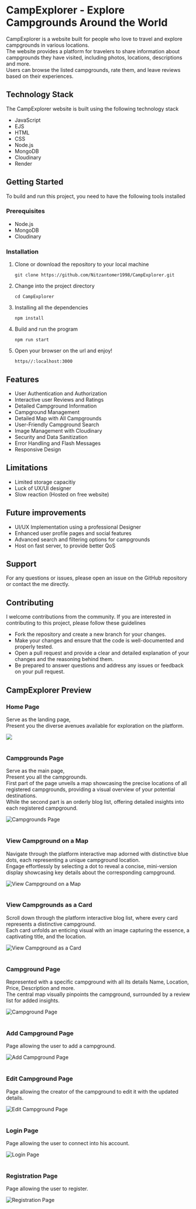 <h1>CampExplorer - Explore Campgrounds Around the World</h1>
<p>
   CampExplorer is a website built for people who love to travel and explore campgrounds in various locations.</br>
   The website provides a platform for travelers to share information about campgrounds they have visited, including photos, locations, descriptions and more.</br>
   Users can browse the listed campgrounds, rate them, and leave reviews based on their experiences.
</p>

<h2>Technology Stack</h2>
<p>The CampExplorer website is built using the following technology stack</p>
<ul>
   <li>JavaScript</li>
   <li>EJS</li>
   <li>HTML</li>
   <li>CSS</li>
   <li>Node.js</li>
   <li>MongoDB</li>
   <li>Cloudinary</li>
   <li>Render</li>
</ul>

<h2>Getting Started</h2>
<p>To build and run this project, you need to have the following tools installed</p>

<h3>Prerequisites</h3>
<ul>
   <li>Node.js</li>
   <li>MongoDB</li>
   <li>Cloudinary</li>
</ul>

<h3>Installation</h3>
<ol>
   <li>
      Clone or download the repository to your local machine
      <pre><code>git clone https://github.com/Nitzantomer1998/CampExplorer.git</code></pre>
   </li>
   <li>
    Change into the project directory
    <pre><code>cd CampExplorer</code></pre>
   </li>
   <li>
     Installing all the dependencies
     <pre><code>npm install</code></pre>
   </li>
   <li>
     Build and run the program
     <pre><code>npm run start</code></pre>
   </li>
   <li>
     Open your browser on the url and enjoy!
     <pre><code>https//:localhost:3000</code></pre>
   </li>
</ol>

<h2>Features</h2>
<ul>
   <li>User Authentication and Authorization</li>
   <li>Interactive user Reviews and Ratings</li>
   <li>Detailed Campground Information</li>
   <li>Campground Management</li>
   <li>Detailed Map with All Campgrounds</li>
   <li>User-Friendly Campground Search</li>
   <li>Image Management with Cloudinary</li>
   <li>Security and Data Sanitization</li>
   <li>Error Handling and Flash Messages</li>
   <li>Responsive Design</li>
</ul>

<h2>Limitations</h2>
<ul>
   <li>Limited storage capacitiy</li>
   <li>Luck of UX/UI designer</li>
   <li>Slow reaction (Hosted on free website)</li>
</ul>

<h2>Future improvements</h2>
<ul>
   <li>UI/UX Implementation using a professional Designer</li>
   <li>Enhanced user profile pages and social features</li>
   <li>Advanced search and filtering options for campgrounds</li>
   <li>Host on fast server, to provide better QoS</li>
</ul>

<h2>Support</h2>
<p>For any questions or issues, please open an issue on the GitHub repository or contact the me directly.</p>

<h2>Contributing</h2>
<p>I welcome contributions from the community. If you are interested in contributing to this project, please follow these guidelines</p>
<ul>
   <li>Fork the repository and create a new branch for your changes.</li>
   <li>Make your changes and ensure that the code is well-documented and properly tested.</li>
   <li>Open a pull request and provide a clear and detailed explanation of your changes and the reasoning behind them.</li>
   <li>Be prepared to answer questions and address any issues or feedback on your pull request.</li>
</ul>

<h2>CampExplorer Preview</h2>
<div>
  <div>
    <h3>Home Page</h3>
    <p>
      Serve as the landing page,<br />
      Present you the diverse avenues available for exploration on the
      platform.
    </p>
      <img src="https://github.com/Nitzantomer1998/ProjectsRepresentation/blob/main/CampExplorer/HomePage.jpg" alt=" " />
  </div>
   
  <br />
   
  <div>
    <h3>Campgrounds Page</h3>
    <p>
      Serve as the main page,<br />
      Present you all the campgrounds.<br />
      First part of the page unveils a map showcasing the precise locations of all registered campgrounds, providing a visual overview of your potential destinations. <br />
      While the second part is an orderly blog list, offering detailed insights into each registered campground.
    </p>
    <img src="https://github.com/Nitzantomer1998/ProjectsRepresentation/blob/main/CampExplorer/CampgroundsPage.jpg" alt="Campgrounds Page" />
  </div>
   
  <br />
   
  <div>
    <h3>View Campground on a Map</h3>
    <p>
      Navigate through the platform interactive map adorned with distinctive blue dots, each representing a unique campground location.<br />
      Engage effortlessly by selecting a dot to reveal a concise, mini-version display showcasing key details about the corresponding campground.
    </p>
    <img src="https://github.com/Nitzantomer1998/ProjectsRepresentation/blob/main/CampExplorer/ViewCampgroundOnMap.jpg" alt="View Campground on a Map" />
  </div>
   
  <br />
  
  <div>
    <h3>View Campgrounds as a Card</h3>
    <p>
      Scroll down through the platform interactive blog list, where every card represents a distinctive campground.<br />
      Each card unfolds an enticing visual with an image capturing the essence, a captivating title, and the location.
    </p>
    <img src="https://github.com/Nitzantomer1998/ProjectsRepresentation/blob/main/CampExplorer/ViewCampgroundAsCard.jpg" alt="View Campground as a Card" />
  </div>
   
  <br />

  <div>
    <h3>Campground Page</h3>
    <p>
      Represented with a specific campground with all its details Name, Location, Price, Description and more.<br />
      The central map visually pinpoints the campground, surrounded by a review list for added insights. 
    </p>
    <img src="https://github.com/Nitzantomer1998/ProjectsRepresentation/blob/main/CampExplorer/CampgroundPage.jpg" alt="Campground Page" />
  </div>
   
  <br />
  
  <div>
    <h3>Add Campground Page</h3>
    <p>
      Page allowing the user to add a campground.
    </p>
    <img src="https://github.com/Nitzantomer1998/ProjectsRepresentation/blob/main/CampExplorer/AddCampgroundPage.jpg" alt="Add Campground Page" />
  </div>
   
  <br />

  <div>
    <h3>Edit Campground Page</h3>
    <p>
      Page allowing the creator of the campground to edit it with the updated details.
    </p>
    <img src="https://github.com/Nitzantomer1998/ProjectsRepresentation/blob/main/CampExplorer/EditCampgroundPage.jpg" alt="Edit Campground Page" />
  </div>
   
  <br />
   
  <div>
    <h3>Login Page</h3>
    <p>
      Page allowing the user to connect into his account.
    </p>
    <img src="https://github.com/Nitzantomer1998/ProjectsRepresentation/blob/main/CampExplorer/LoginPage.jpg" alt="Login Page" />
  </div>

  <br />
   
  <div>
    <h3>Registration Page</h3>
    <p>
      Page allowing the user to register.
    </p>
    <img src="https://github.com/Nitzantomer1998/ProjectsRepresentation/blob/main/CampExplorer/RegistrationPage.jpg" alt="Registration Page" />
  </div>
</div>

